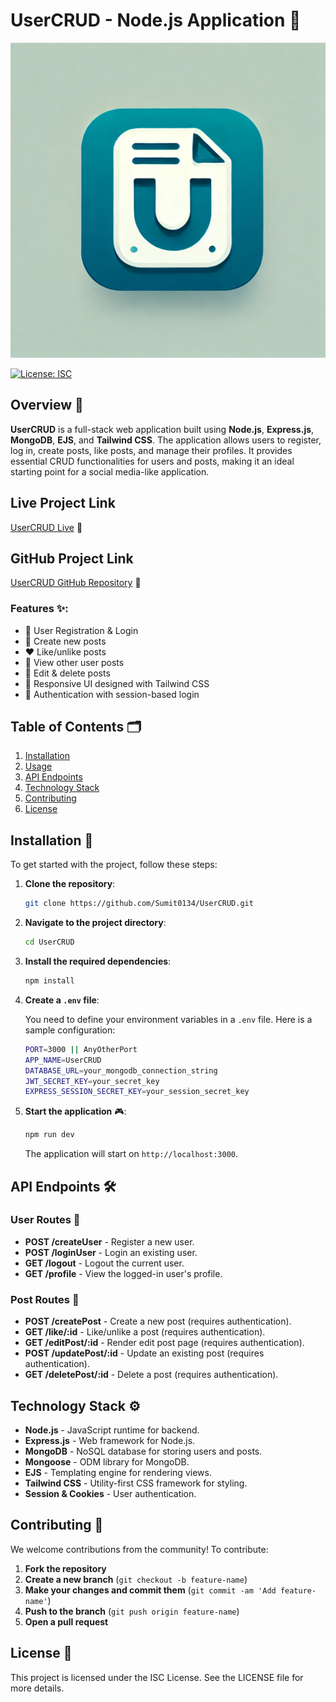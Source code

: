 # UserCRUD - Node.js Application 🚀

![UserCRUD Logo](src/public/images/favicon.ico)

[![License: ISC](https://img.shields.io/badge/License-ISC-blue.svg)](https://opensource.org/licenses/ISC)

## Overview 📖

**UserCRUD** is a full-stack web application built using **Node.js**, **Express.js**, **MongoDB**, **EJS**, and **Tailwind CSS**. The application allows users to register, log in, create posts, like posts, and manage their profiles. It provides essential CRUD functionalities for users and posts, making it an ideal starting point for a social media-like application.

## Live Project Link

[UserCRUD Live](https://usercrud-r3cc.onrender.com) 🔗

## GitHub Project Link

[UserCRUD GitHub Repository](https://github.com/Sumit0134/UserCRUD) 🔗

### Features ✨:
- 👤 User Registration & Login
- 📝 Create new posts
- ❤️ Like/unlike posts
- 📃 View other user posts
- 🔧 Edit & delete posts
- 📱 Responsive UI designed with Tailwind CSS
- 🔐 Authentication with session-based login

## Table of Contents 🗂️
1. [Installation](#installation)
2. [Usage](#usage)
3. [API Endpoints](#api-endpoints)
4. [Technology Stack](#technology-stack)
5. [Contributing](#contributing)
6. [License](#license)

## Installation 🔧

To get started with the project, follow these steps:

1. **Clone the repository**:

   ```bash
   git clone https://github.com/Sumit0134/UserCRUD.git
   ```

2. **Navigate to the project directory**:

   ```bash
   cd UserCRUD
   ```

3. **Install the required dependencies**:

   ```bash
   npm install
   ```

4. **Create a `.env` file**:

   You need to define your environment variables in a `.env` file. Here is a sample configuration:

   ```bash
   PORT=3000 || AnyOtherPort
   APP_NAME=UserCRUD
   DATABASE_URL=your_mongodb_connection_string
   JWT_SECRET_KEY=your_secret_key
   EXPRESS_SESSION_SECRET_KEY=your_session_secret_key
   ```

5. **Start the application** 🎮:

   ```bash
   npm run dev
   ```

   The application will start on `http://localhost:3000`.

## API Endpoints 🛠️

### **User Routes** 👤

- **POST /createUser** - Register a new user.
- **POST /loginUser** - Login an existing user.
- **GET /logout** - Logout the current user.
- **GET /profile** - View the logged-in user's profile.

### **Post Routes** 📝

- **POST /createPost** - Create a new post (requires authentication).
- **GET /like/:id** - Like/unlike a post (requires authentication).
- **GET /editPost/:id** - Render edit post page (requires authentication).
- **POST /updatePost/:id** - Update an existing post (requires authentication).
- **GET /deletePost/:id** - Delete a post (requires authentication).

## Technology Stack ⚙️

- **Node.js** - JavaScript runtime for backend.
- **Express.js** - Web framework for Node.js.
- **MongoDB** - NoSQL database for storing users and posts.
- **Mongoose** - ODM library for MongoDB.
- **EJS** - Templating engine for rendering views.
- **Tailwind CSS** - Utility-first CSS framework for styling.
- **Session & Cookies** - User authentication.

## Contributing 🤝

We welcome contributions from the community! To contribute:

1. **Fork the repository**
2. **Create a new branch** (`git checkout -b feature-name`)
3. **Make your changes and commit them** (`git commit -am 'Add feature-name'`)
4. **Push to the branch** (`git push origin feature-name`)
5. **Open a pull request**

## License 📄

This project is licensed under the ISC License. See the LICENSE file for more details.
